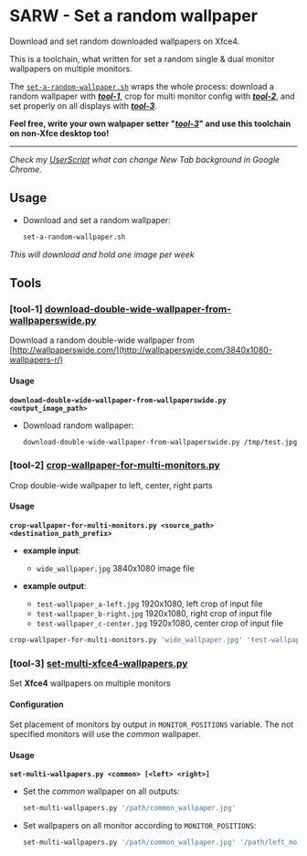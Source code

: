 # SARW - Set a random wallpaper

Download and set random downloaded wallpapers on Xfce4.

This is a toolchain, what written for set a random single & dual monitor wallpapers on multiple monitors.

The [`set-a-random-wallpaper.sh`](set-a-random-wallpaper.sh) wraps the whole process: download a random wallpaper with [***tool-1***](#tool-1-download-double-wide-wallpaper-from-wallpaperswidepy), crop for multi
monitor config with [***tool-2***](#tool-2-crop-wallpaper-for-multi-monitorspy), and set properly on all displays with [***tool-3***](#tool-3-set-multi-xfce4-wallpaperspy).

**Feel free, write your own walpaper setter "[***tool-3***](#tool-3-set-multi-xfce4-wallpaperspy)" and use this toolchain on non-Xfce desktop too!**

---

*Check my [UserScript](https://gist.github.com/andras-tim/d89344b843e9ebaeade5) what can change New Tab background in Google Chrome.*


## Usage

* Download and set a random wallpaper:

    ``` bash
    set-a-random-wallpaper.sh
    ```

*This will download and hold one image per week*


## Tools

### [tool-1] [download-double-wide-wallpaper-from-wallpaperswide.py](download-double-wide-wallpaper-from-wallpaperswide.py)

Download a random double-wide wallpaper from [http://wallpaperswide.com/](http://wallpaperswide.com/3840x1080-wallpapers-r/)


#### Usage
**``download-double-wide-wallpaper-from-wallpaperswide.py <output_image_path>``**

* Download random wallpaper:

    ``` bash
    download-double-wide-wallpaper-from-wallpaperswide.py /tmp/test.jpg

    ```


### [tool-2] [crop-wallpaper-for-multi-monitors.py](crop-wallpaper-for-multi-monitors.py)

Crop double-wide wallpaper to left, center, right parts


#### Usage
**``crop-wallpaper-for-multi-monitors.py <source_path> <destination_path_prefix>``**

* **example input**:

    * ``wide_wallpaper.jpg`` 3840x1080 image file

* **example output**:

    * ``test-wallpaper_a-left.jpg`` 1920x1080, left crop of input file
    * ``test-wallpaper_b-right.jpg`` 1920x1080, right crop of input file
    * ``test-wallpaper_c-center.jpg`` 1920x1080, center crop of input file

``` bash
crop-wallpaper-for-multi-monitors.py 'wide_wallpaper.jpg' 'test-wallpaper'
```


### [tool-3] [set-multi-xfce4-wallpapers.py](set-multi-xfce4-wallpapers.py)

Set **Xfce4** wallpapers on multiple monitors


#### Configuration

Set placement of monitors by output in ``MONITOR_POSITIONS`` variable. The not specified monitors will use the *common*
wallpaper.


#### Usage
**``set-multi-wallpapers.py <common> [<left> <right>]``**

* Set the *common* wallpaper on all outputs:

    ``` bash
    set-multi-wallpapers.py '/path/common_wallpaper.jpg'
    ```

* Set wallpapers on all monitor according to ``MONITOR_POSITIONS``:

    ``` bash
    set-multi-wallpapers.py '/path/common_wallpaper.jpg' '/path/left_monitor_wallpaper.jpg' '/path/right_monitor_wallpaper.jpg'
    ```
